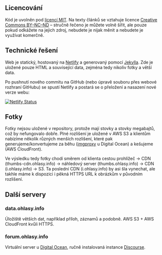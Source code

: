 ## Licencování

Kód je uvolněn pod [licencí MIT](https://opensource.org/licenses/MIT). Na texty článků se vztahuje licence [Creative Commons BY–NC–ND](https://creativecommons.org/licenses/by-nc-nd/4.0/) – stručně řečeno je můžete volně šířit, ale pouze pokud odkážete na jejich zdroj, nebudete je nijak měnit a nebudete je využívat komerčně.

## Technické řešení

Web je statický, hostovaný na [Netlify](https://www.netlify.com) a generovaný pomocí [Jekylla](http://jekyllrb.com). Zde je uložené pouze HTML a související data, zejména tedy nikoliv fotky a větší data.

Po pushnutí nového commitu na GitHub (nebo úpravě souboru přes webové rozhraní GitHubu) se spustí Netlify a postará se o přeložení a nasazení nové verze webu:

[![Netlify Status](https://api.netlify.com/api/v1/badges/fecaf98d-dab6-4ca9-9dbf-6e1ce8fbeaf4/deploy-status)](https://app.netlify.com/sites/ohlasy/deploys)

## Fotky

Fotky nejsou uložené v repository, protože mají stovky a stovky megabajtů, což by nefungovalo dobře. Plné rozlišení je uložené v AWS S3 a klientům nabízíme několik různých menších rozlišení, které pak generujeme/konvertujeme za běhu ([imgproxy](https://github.com/imgproxy/imgproxy) u Digital Ocean) a kešujeme (AWS CloudFront).

Ve výsledku tedy fotky chodí směrem od klienta cestou prohlížeč → CDN (thumbs-cdn.ohlasy.info) → náhledový server (thumbs.ohlasy.info) → CDN (i.ohlasy.info) → S3. Ta poslední CDN (i.ohlasy.info) by asi šla vynechat, ale takhle máme k dispozici i pěkná HTTPS URL k obrázkům v původním rozlišení.

## Další servery

### data.ohlasy.info

Úložiště větších dat, například příloh, záznamů a podobně. AWS S3 + AWS CloudFront kvůli HTTPS.

### forum.ohlasy.info

Virtuální server u [Digital Ocean](https://digitalocean.com), ručně instalovaná instance [Discourse](https://www.discourse.org).